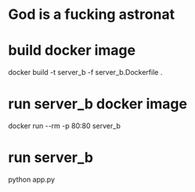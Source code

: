 # God is a fucking astronat

# build docker image
docker build -t server_b -f server_b.Dockerfile .

# run server_b docker image
docker run --rm -p 80:80 server_b

# run server_b
python app.py
